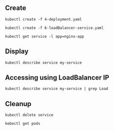 Create 
------
    kubectl create -f 4-deployment.yaml
    
    kubectl create -f 6-loadBalancer-service.yaml
    
    kubectl get service -l app=nginx-app
   
 Display
 -------
    kubectl describe service my-service
    
    
Accessing using LoadBalancer IP
-------------------------------
    kubectl describe service my-service | grep Load
    
Cleanup
-------

    kubectl delete service
    
    kebectl get pods
    
